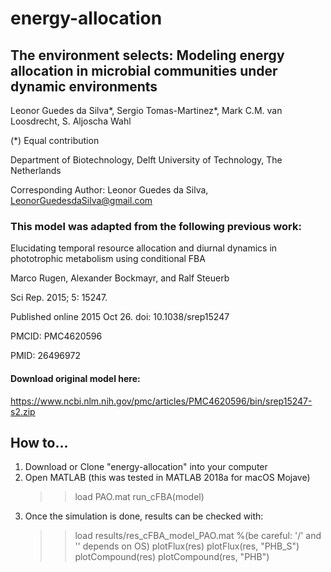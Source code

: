 # energy-allocation
## The environment selects: Modeling energy allocation in microbial communities under dynamic environments 

Leonor Guedes da Silva*, Sergio Tomas-Martinez*, Mark C.M. van Loosdrecht, S. Aljoscha Wahl

(*) Equal contribution


Department of Biotechnology, Delft University of Technology, The Netherlands

Corresponding Author: Leonor Guedes da Silva, LeonorGuedesdaSilva@gmail.com

### This model was adapted from the following previous work:
Elucidating temporal resource allocation and diurnal dynamics in phototrophic metabolism using conditional FBA

Marco Rugen, Alexander Bockmayr, and Ralf Steuerb

Sci Rep. 2015; 5: 15247.

Published online 2015 Oct 26. doi: 10.1038/srep15247

PMCID: PMC4620596

PMID: 26496972

#### Download original model here:
https://www.ncbi.nlm.nih.gov/pmc/articles/PMC4620596/bin/srep15247-s2.zip

## How to...

1. Download or Clone "energy-allocation" into your computer
2. Open MATLAB (this was tested in MATLAB 2018a for macOS Mojave)
    >> load PAO.mat
    >> run_cFBA(model)
3. Once the simulation is done, results can be checked with:
    >> load results/res_cFBA_model_PAO.mat      %(be careful: '/' and '\' depends on OS)
    >> plotFlux(res)
    >> plotFlux(res, "PHB_S")
    >> plotCompound(res)
    >> plotCompound(res, "PHB")